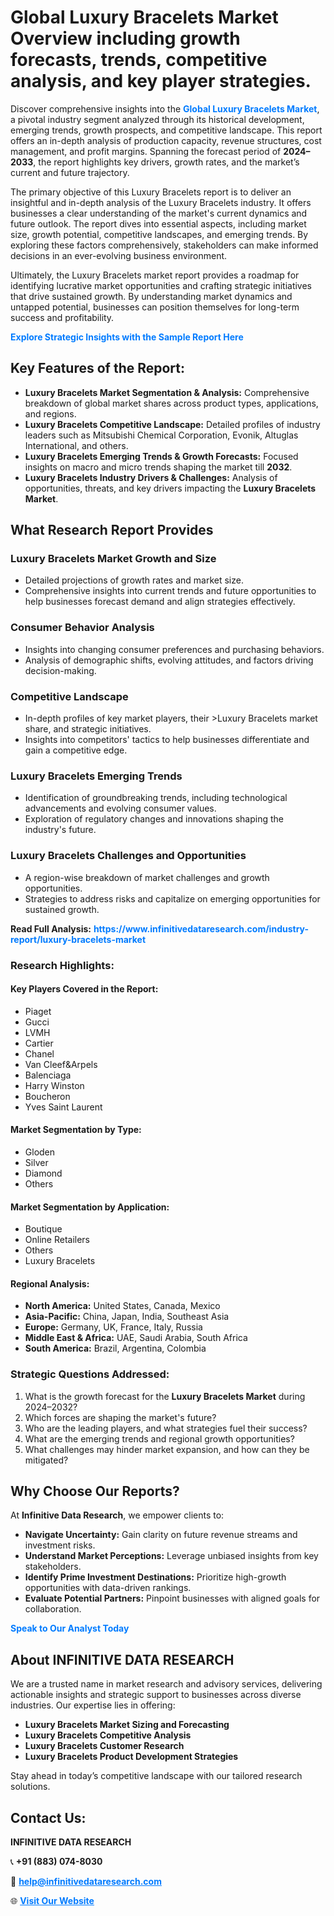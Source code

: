 <h1>Global Luxury Bracelets Market Overview including growth forecasts, trends, competitive analysis, and key player strategies.</h1>
<p>
Discover comprehensive insights into the 
<a href="https://www.infinitivedataresearch.com/industry-report/luxury-bracelets-market" rel="dofollow" style="color: #007BFF; text-decoration: none;"><strong>Global Luxury Bracelets Market</strong></a>, a pivotal industry segment analyzed through its historical development, emerging trends, growth prospects, and competitive landscape. This report offers an in-depth analysis of production capacity, revenue structures, cost management, and profit margins. Spanning the forecast period of <strong>2024–2033</strong>, the report highlights key drivers, growth rates, and the market’s current and future trajectory.
</p>
<p>
The primary objective of this Luxury Bracelets report is to deliver an insightful and in-depth analysis of the Luxury Bracelets industry. It offers businesses a clear understanding of the market's current dynamics and future outlook. The report dives into essential aspects, including market size, growth potential, competitive landscapes, and emerging trends. By exploring these factors comprehensively, stakeholders can make informed decisions in an ever-evolving business environment.
</p>
<p>
Ultimately, the Luxury Bracelets market report provides a roadmap for identifying lucrative market opportunities and crafting strategic initiatives that drive sustained growth. By understanding market dynamics and untapped potential, businesses can position themselves for long-term success and profitability.
</p>
<p>
<a href="https://www.infinitivedataresearch.com/request-sample/reportId=111889" style="color: #007BFF; text-decoration: none;"><strong>Explore Strategic Insights with the Sample Report Here</strong></a>
</p>

<h2>Key Features of the Report:</h2>
<ul>
<li><strong>Luxury Bracelets Market Segmentation & Analysis:</strong> Comprehensive breakdown of global market shares across product types, applications, and regions.</li>
<li><strong>Luxury Bracelets Competitive Landscape:</strong> Detailed profiles of industry leaders such as Mitsubishi Chemical Corporation, Evonik, Altuglas International, and others.</li>
<li><strong>Luxury Bracelets Emerging Trends & Growth Forecasts:</strong> Focused insights on macro and micro trends shaping the market till <strong>2032</strong>.</li>
<li><strong>Luxury Bracelets Industry Drivers & Challenges:</strong> Analysis of opportunities, threats, and key drivers impacting the <strong>Luxury Bracelets Market</strong>.</li>
</ul>

<h2>What Research Report Provides</h2>
<h3>Luxury Bracelets Market Growth and Size</h3>
<ul>
<li>Detailed projections of growth rates and market size.</li>
<li>Comprehensive insights into current trends and future opportunities to help businesses forecast demand and align strategies effectively.</li>
</ul>

<h3>Consumer Behavior Analysis</h3>
<ul>
<li>Insights into changing consumer preferences and purchasing behaviors.</li>
<li>Analysis of demographic shifts, evolving attitudes, and factors driving decision-making.</li>
</ul>

<h3>Competitive Landscape</h3>
<ul>
<li>In-depth profiles of key market players, their >Luxury Bracelets market share, and strategic initiatives.</li>
<li>Insights into competitors' tactics to help businesses differentiate and gain a competitive edge.</li>
</ul>

<h3>Luxury Bracelets Emerging Trends</h3>
<ul>
<li>Identification of groundbreaking trends, including technological advancements and evolving consumer values.</li>
<li>Exploration of regulatory changes and innovations shaping the industry's future.</li>
</ul>

<h3>Luxury Bracelets Challenges and Opportunities</h3>
<ul>
<li>A region-wise breakdown of market challenges and growth opportunities.</li>
<li>Strategies to address risks and capitalize on emerging opportunities for sustained growth.</li>
</ul>
<p><strong>Read Full Analysis:</strong> <a href="https://www.infinitivedataresearch.com/industry-report/luxury-bracelets-market" rel="dofollow" style="color: #007BFF; text-decoration: none;"><strong>https://www.infinitivedataresearch.com/industry-report/luxury-bracelets-market</strong></a></p>
<h3>Research Highlights:</h3>
<h4>Key Players Covered in the Report:</h4>
<ul><li>Piaget</li><li>Gucci</li><li>LVMH</li><li>Cartier</li><li>Chanel</li><li>Van Cleef&amp;Arpels</li><li>Balenciaga</li><li>Harry Winston</li><li>Boucheron</li><li>Yves Saint Laurent</li></ul>
<h4>Market Segmentation by Type:</h4>
<ul><li>Gloden</li><li>Silver</li><li>Diamond</li><li>Others</li></ul>
<h4>Market Segmentation by Application:</h4>
<ul><li>Boutique</li><li>Online Retailers</li><li>Others</li><li>Luxury Bracelets</li></ul>

<h4>Regional Analysis:</h4>
<ul>
<li><strong>North America:</strong> United States, Canada, Mexico</li>
<li><strong>Asia-Pacific:</strong> China, Japan, India, Southeast Asia</li>
<li><strong>Europe:</strong> Germany, UK, France, Italy, Russia</li>
<li><strong>Middle East & Africa:</strong> UAE, Saudi Arabia, South Africa</li>
<li><strong>South America:</strong> Brazil, Argentina, Colombia</li>
</ul>

<h3>Strategic Questions Addressed:</h3>
<ol>
<li>What is the growth forecast for the <strong>Luxury Bracelets Market</strong> during 2024–2032?</li>
<li>Which forces are shaping the market's future?</li>
<li>Who are the leading players, and what strategies fuel their success?</li>
<li>What are the emerging trends and regional growth opportunities?</li>
<li>What challenges may hinder market expansion, and how can they be mitigated?</li>
</ol>

<h2>Why Choose Our Reports?</h2>
<p>At <strong>Infinitive Data Research</strong>, we empower clients to:</p>
<ul>
<li><strong>Navigate Uncertainty:</strong> Gain clarity on future revenue streams and investment risks.</li>
<li><strong>Understand Market Perceptions:</strong> Leverage unbiased insights from key stakeholders.</li>
<li><strong>Identify Prime Investment Destinations:</strong> Prioritize high-growth opportunities with data-driven rankings.</li>
<li><strong>Evaluate Potential Partners:</strong> Pinpoint businesses with aligned goals for collaboration.</li>
</ul>
<p><a href="https://www.infinitivedataresearch.com/industry-report/luxury-bracelets-market" rel="dofollow" style="color: #007BFF; text-decoration: none;"><strong>Speak to Our Analyst Today</strong></a></p>

<h2>About INFINITIVE DATA RESEARCH</h2>
<p>We are a trusted name in market research and advisory services, delivering actionable insights and strategic support to businesses across diverse industries. Our expertise lies in offering:</p>
<ul>
<li><strong>Luxury Bracelets Market Sizing and Forecasting</strong></li>
<li><strong>Luxury Bracelets Competitive Analysis</strong></li>
<li><strong>Luxury Bracelets Customer Research</strong></li>
<li><strong>Luxury Bracelets Product Development Strategies</strong></li>
</ul>
<p>Stay ahead in today’s competitive landscape with our tailored research solutions.</p>

<h2>Contact Us:</h2>
<p><strong>INFINITIVE DATA RESEARCH</strong></p>
<p>📞 <strong>+91 (883) 074-8030</strong></p>
<p>📧 <strong><a href="mailto:help@infinitivedataresearch.com" style="color: #007BFF;">help@infinitivedataresearch.com</a></strong></p>
<p>🌐 <strong><a href="https://www.infinitivedataresearch.com" rel="dofollow" style="color: #007BFF;">Visit Our Website</a></strong></p>